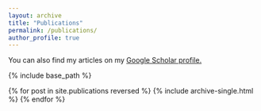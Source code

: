 ```yaml
---
layout: archive
title: "Publications"
permalink: /publications/
author_profile: true
---
```


You can also find my articles on my <u><a href="https://scholar.google.com/citations?user=UK0VCxsAAAAJ&hl=en" target="_blank" rel="noopener noreferrer">Google Scholar profile</a>.</u>

{% include base_path %}

{% for post in site.publications reversed %}
  {% include archive-single.html %}
{% endfor %}

